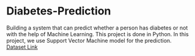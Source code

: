 # Diabetes-Prediction
Building a system that can predict whether a person has diabetes or not with the help of Machine Learning. This project is done in Python. In this project, we use Support Vector Machine model for the prediction.
<br>
<a href="https://www.dropbox.com/s/uh7o7uyeghqkhoy/diabetes.csv?dl=0">Dataset Link</a>

